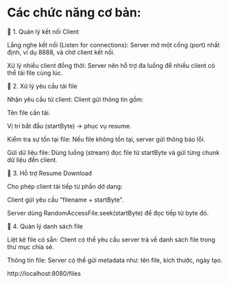# Các chức năng cơ bản:
 🔹 1. Quản lý kết nối Client

Lắng nghe kết nối (Listen for connections): Server mở một cổng (port) nhất định, ví dụ 8888, và chờ client kết nối.

Xử lý nhiều client đồng thời: Server nên hỗ trợ đa luồng để nhiều client có thể tải file cùng lúc.

🔹 2. Xử lý yêu cầu tải file

Nhận yêu cầu từ client: Client gửi thông tin gồm:

Tên file cần tải.

Vị trí bắt đầu (startByte) → phục vụ resume.

Kiểm tra sự tồn tại file: Nếu file không tồn tại, server gửi thông báo lỗi.

Gửi dữ liệu file: Dùng luồng (stream) đọc file từ startByte và gửi từng chunk dữ liệu đến client.

🔹 3. Hỗ trợ Resume Download

Cho phép client tải tiếp từ phần dở dang:

Client gửi yêu cầu "filename + startByte".

Server dùng RandomAccessFile.seek(startByte) để đọc tiếp từ byte đó.

🔹 4. Quản lý danh sách file

Liệt kê file có sẵn: Client có thể yêu cầu server trả về danh sách file trong thư mục chia sẻ.

Thông tin file: Server có thể gửi metadata như: tên file, kích thước, ngày tạo.

http://localhost:8080/files